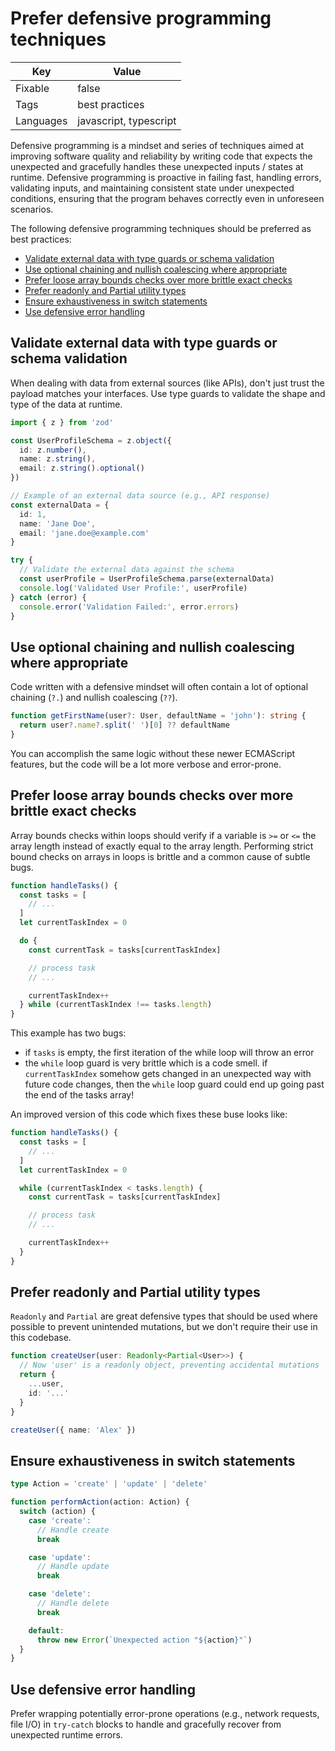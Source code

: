 # Prefer defensive programming techniques <!-- omit from toc -->

| Key       | Value                  |
| --------- | ---------------------- |
| Fixable   | false                  |
| Tags      | best practices         |
| Languages | javascript, typescript |

Defensive programming is a mindset and series of techniques aimed at improving software quality and reliability by writing code that expects the unexpected and gracefully handles these unexpected inputs / states at runtime. Defensive programming is proactive in failing fast, handling errors, validating inputs, and maintaining consistent state under unexpected conditions, ensuring that the program behaves correctly even in unforeseen scenarios.

The following defensive programming techniques should be preferred as best practices:

- [Validate external data with type guards or schema validation](#validate-external-data-with-type-guards-or-schema-validation)
- [Use optional chaining and nullish coalescing where appropriate](#use-optional-chaining-and-nullish-coalescing-where-appropriate)
- [Prefer loose array bounds checks over more brittle exact checks](#prefer-loose-array-bounds-checks-over-more-brittle-exact-checks)
- [Prefer readonly and Partial utility types](#prefer-readonly-and-partial-utility-types)
- [Ensure exhaustiveness in switch statements](#ensure-exhaustiveness-in-switch-statements)
- [Use defensive error handling](#use-defensive-error-handling)

## Validate external data with type guards or schema validation

When dealing with data from external sources (like APIs), don't just trust the payload matches your interfaces. Use type guards to validate the shape and type of the data at runtime.

```ts
import { z } from 'zod'

const UserProfileSchema = z.object({
  id: z.number(),
  name: z.string(),
  email: z.string().optional()
})

// Example of an external data source (e.g., API response)
const externalData = {
  id: 1,
  name: 'Jane Doe',
  email: 'jane.doe@example.com'
}

try {
  // Validate the external data against the schema
  const userProfile = UserProfileSchema.parse(externalData)
  console.log('Validated User Profile:', userProfile)
} catch (error) {
  console.error('Validation Failed:', error.errors)
}
```

## Use optional chaining and nullish coalescing where appropriate

Code written with a defensive mindset will often contain a lot of optional chaining (`?.`) and nullish coalescing (`??`).

```ts
function getFirstName(user?: User, defaultName = 'john'): string {
  return user?.name?.split(' ')[0] ?? defaultName
}
```

You can accomplish the same logic without these newer ECMAScript features, but the code will be a lot more verbose and error-prone.

## Prefer loose array bounds checks over more brittle exact checks

Array bounds checks within loops should verify if a variable is `>=` or `<=` the array length instead of exactly equal to the array length. Performing strict bound checks on arrays in loops is brittle and a common cause of subtle bugs.

```js
function handleTasks() {
  const tasks = [
    // ...
  ]
  let currentTaskIndex = 0

  do {
    const currentTask = tasks[currentTaskIndex]

    // process task
    // ...

    currentTaskIndex++
  } while (currentTaskIndex !== tasks.length)
}
```

This example has two bugs:

- if `tasks` is empty, the first iteration of the while loop will throw an error
- the `while` loop guard is very brittle which is a code smell. if `currentTaskIndex` somehow gets changed in an unexpected way with future code changes, then the `while` loop guard could end up going past the end of the tasks array!

An improved version of this code which fixes these buse looks like:

```js
function handleTasks() {
  const tasks = [
    // ...
  ]
  let currentTaskIndex = 0

  while (currentTaskIndex < tasks.length) {
    const currentTask = tasks[currentTaskIndex]

    // process task
    // ...

    currentTaskIndex++
  }
}
```

## Prefer readonly and Partial utility types

`Readonly` and `Partial` are great defensive types that should be used where possible to prevent unintended mutations, but we don't require their use in this codebase.

```ts
function createUser(user: Readonly<Partial<User>>) {
  // Now 'user' is a readonly object, preventing accidental mutations
  return {
    ...user,
    id: '...'
  }
}

createUser({ name: 'Alex' })
```

## Ensure exhaustiveness in switch statements

```ts
type Action = 'create' | 'update' | 'delete'

function performAction(action: Action) {
  switch (action) {
    case 'create':
      // Handle create
      break

    case 'update':
      // Handle update
      break

    case 'delete':
      // Handle delete
      break

    default:
      throw new Error(`Unexpected action "${action}"`)
  }
}
```

## Use defensive error handling

Prefer wrapping potentially error-prone operations (e.g., network requests, file I/O) in `try-catch` blocks to handle and gracefully recover from unexpected runtime errors.
